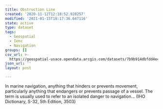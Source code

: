 ```yaml
---
title: Obstruction Line
created: '2020-11-12T12:18:52.928257'
modified: '2021-01-15T18:17:36.647116'
state: active
type: dataset
tags:
  - Geospatial
  - Ienc
  - Navigation
groups: []
csv_url: >-
  https://geospatial-usace.opendata.arcgis.com/datasets/7b9b914dbfdd4ecc89c9a950fc49a82a_0.csv?outSR=%7B%22latestWkid%22%3A4326%2C%22wkid%22%3A4326%7D
json_url: ''
layout: post

---
```

In marine navigation, anything that hinders or prevents movement, particularly anything that endangers or prevents passage of a vessel. The term is usually used to refer to an isolated danger to navigation... (IHO Dictionary, S-32, 5th Edition, 3503)

